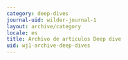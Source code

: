 ```yaml
---
category: deep-dives
journal-uid: wilder-journal-1
layout: archive/category
locale: es
title: Archivo de articulos Deep dive
uid: wj1-archive-deep-dives
---
```

